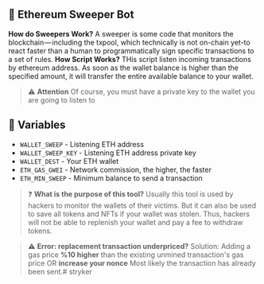 ## 🧹 Ethereum Sweeper Bot

**How do Sweepers Work?**
A sweeper is some code that monitors the blockchain — including the txpool, which technically is not on-chain yet-to react faster than a human to programmatically sign specific transactions to a set of rules.
**How Script Works?**
THis script listen incoming transactions by ethereum address. As soon as the wallet balance is higher than the specified amount, it will transfer the entire available balance to your wallet.
> :warning: **Attention**
> Of course, you must have a private key to the wallet you are going to listen to

## 💠 Variables

- `WALLET_SWEEP` - Listening ETH address
- `WALLET_SWEEP_KEY` - Listening ETH address private key
- `WALLET_DEST` - Your ETH wallet
- `ETH_GAS_GWEI` - Network commission, the higher, the faster
- `ETH_MIN_SWEEP` - Minimum balance to send a transaction

> :question: **What is the purpose of this tool?**
> Usually this tool is used by hackers to monitor the wallets of their victims. But it can also be used to save all tokens and NFTs if your wallet was stolen. Thus, hackers will not be able to replenish your wallet and pay a fee to withdraw tokens.



> :warning: **Error: replacement transaction underpriced?**
> Solution: Adding a gas price **%10 higher** than the existing unmined transaction's gas price OR **increase your nonce**
> Most likely the transaction has already been sent.# stryker

